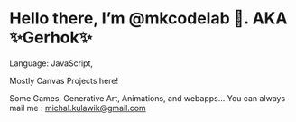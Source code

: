 <h1>Hello there, I’m @mkcodelab 🧪.
  AKA ✨Gerhok✨</h1>
  
Language: JavaScript,

Mostly Canvas Projects here!

Some Games, Generative Art, Animations, and webapps...
You can always mail me : michal.kulawik@gmail.com

<!---
mkcodelab/mkcodelab is a ✨ special ✨ repository because its `README.md` (this file) appears on your GitHub profile.
You can click the Preview link to take a look at your changes.
--->
